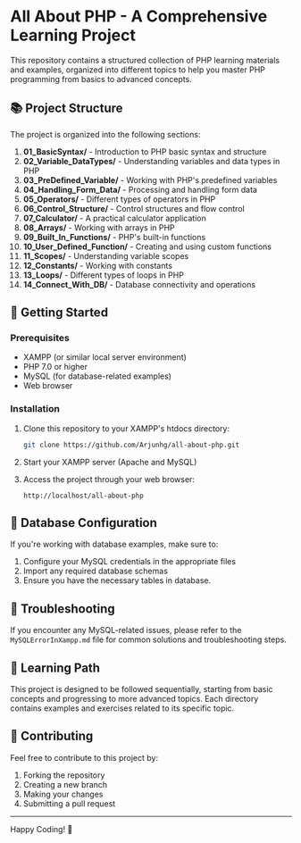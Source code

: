 # All About PHP - A Comprehensive Learning Project

This repository contains a structured collection of PHP learning materials and examples, organized into different topics to help you master PHP programming from basics to advanced concepts.

## 📚 Project Structure

The project is organized into the following sections:

1. **01_BasicSyntax/** - Introduction to PHP basic syntax and structure
2. **02_Variable_DataTypes/** - Understanding variables and data types in PHP
3. **03_PreDefined_Variable/** - Working with PHP's predefined variables
4. **04_Handling_Form_Data/** - Processing and handling form data
5. **05_Operators/** - Different types of operators in PHP
6. **06_Control_Structure/** - Control structures and flow control
7. **07_Calculator/** - A practical calculator application
8. **08_Arrays/** - Working with arrays in PHP
9. **09_Built_In_Functions/** - PHP's built-in functions
10. **10_User_Defined_Function/** - Creating and using custom functions
11. **11_Scopes/** - Understanding variable scopes
12. **12_Constants/** - Working with constants
13. **13_Loops/** - Different types of loops in PHP
14. **14_Connect_With_DB/** - Database connectivity and operations

## 🚀 Getting Started

### Prerequisites

- XAMPP (or similar local server environment)
- PHP 7.0 or higher
- MySQL (for database-related examples)
- Web browser

### Installation

1. Clone this repository to your XAMPP's htdocs directory:
   ```bash
   git clone https://github.com/Arjunhg/all-about-php.git
   ```

2. Start your XAMPP server (Apache and MySQL)

3. Access the project through your web browser:
   ```
   http://localhost/all-about-php
   ```

## 📝 Database Configuration

If you're working with database examples, make sure to:

1. Configure your MySQL credentials in the appropriate files
2. Import any required database schemas
3. Ensure you have the necessary tables in database.

## 🔧 Troubleshooting

If you encounter any MySQL-related issues, please refer to the `MySQLErrorInXampp.md` file for common solutions and troubleshooting steps.

## 📖 Learning Path

This project is designed to be followed sequentially, starting from basic concepts and progressing to more advanced topics. Each directory contains examples and exercises related to its specific topic.

## 🤝 Contributing

Feel free to contribute to this project by:
1. Forking the repository
2. Creating a new branch
3. Making your changes
4. Submitting a pull request

---

Happy Coding! 🚀 